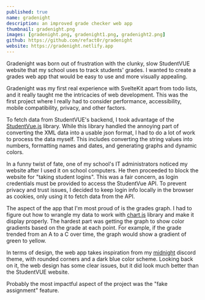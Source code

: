 ```yaml
---
published: true
name: gradenight
description: an improved grade checker web app
thumbnail: gradenight.png
images: [gradenight.png, gradenight1.png, gradenight2.png]
github: https://github.com/refact0r/gradenight
website: https://gradenight.netlify.app
---
```


Gradenight was born out of frustration with the clunky, slow StudentVUE website that my school uses to track students' grades. I wanted to create a grades web app that would be easy to use and more visually appealing.

Gradenight was my first real experience with SvelteKit apart from todo lists, and it really taught me the intricacies of web development. This was the first project where I really had to consider performance, accessibility, mobile compatibility, privacy, and other factors.

To fetch data from StudentVUE's backend, I took advantage of the [StudentVue.js](https://github.com/StudentVue/StudentVue.js) library. While this library handled the annoying part of converting the XML data into a usable json format, I had to do a lot of work to process the data myself. This includes converting the string values into numbers, formatting names and dates, and generating graphs and dynamic colors.

In a funny twist of fate, one of my school's IT administrators noticed my website after I used it on school computers. He then proceeded to block the website for "taking student logins". This was a fair concern, as login credentials must be provided to access the StudentVue API. To prevent privacy and trust issues, I decided to keep login info locally in the browser as cookies, only using it to fetch data from the API.

The aspect of the app that I'm most proud of is the grades graph. I had to figure out how to wrangle my data to work with [chart.js](https://www.chartjs.org/) library and make it display properly. The hardest part was getting the graph to show color gradients based on the grade at each point. For example, if the grade trended from an A to a C over time, the graph would show a gradient of green to yellow.

In terms of design, the web app takes inspiration from my [midnight](/projects/midnight) discord theme, with rounded corners and a dark blue color scheme. Looking back on it, the web design has some clear issues, but it did look much better than the StudentVUE website.

Probably the most impactful aspect of the project was the "fake assignment" feature.
